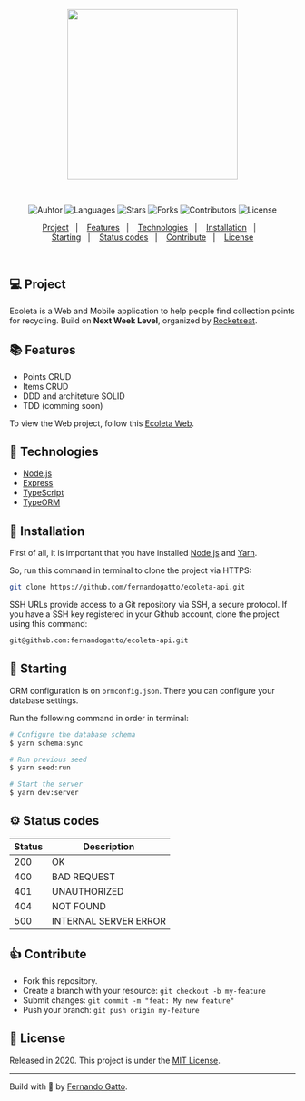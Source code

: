 <p align="center">
   <img src="./github/logo.png" width="300"/>
   <br />
</p>

<br />
 <p align="center">
  <img src=https://img.shields.io/badge/author-fernandogatto-%2334CB79 alt="Auhtor" />
  <img src=https://img.shields.io/github/languages/count/fernandogatto/ecoleta-api?color=%2334CB79 alt="Languages" />
  <img src=https://img.shields.io/github/stars/fernandogatto/ecoleta-api?color=%2334CB79 alt="Stars" />
  <img src=https://img.shields.io/github/forks/fernandogatto/ecoleta-api?color=%2334CB79 alt="Forks" />
  <img src=https://img.shields.io/github/contributors/fernandogatto/ecoleta-api?color=%2334CB79 alt="Contributors" />
  <img src=https://img.shields.io/badge/license-MIT-%2334CB79 alt="License" />
</p>

<p align="center">
  <a href="#-project">Project</a>&nbsp;&nbsp;&nbsp;|&nbsp;&nbsp;&nbsp;
  <a href="#-features">Features</a>&nbsp;&nbsp;&nbsp;|&nbsp;&nbsp;&nbsp;
  <a href="#-technologies">Technologies</a>&nbsp;&nbsp;&nbsp;|&nbsp;&nbsp;&nbsp;
  <a href="#-installation">Installation</a>&nbsp;&nbsp;&nbsp;|&nbsp;&nbsp;&nbsp;
  <br />
  <a href="#-starting">Starting</a>&nbsp;&nbsp;&nbsp;|&nbsp;&nbsp;&nbsp;
  <a href="#-status-codes">Status codes</a>&nbsp;&nbsp;&nbsp;|&nbsp;&nbsp;&nbsp;
  <a href="#-contribute">Contribute</a>&nbsp;&nbsp;&nbsp;|&nbsp;&nbsp;&nbsp;
  <a href="#-license">License</a>
</p>

<br />

## 💻 Project
Ecoleta is a Web and Mobile application to help people find collection points for recycling. Build on **Next Week Level**, organized by [Rocketseat](https://rocketseat.com.br/).

## 📚 Features 

- Points CRUD
- Items CRUD
- DDD and architeture SOLID
- TDD (comming soon)

To view the Web project, follow this [Ecoleta Web](https://github.com/fernandogatto/ecoleta-web).

## 📌 Technologies

- [Node.js](https://nodejs.org/en/)
- [Express](https://expressjs.com/pt-br/)
- [TypeScript](https://www.typescriptlang.org/)
- [TypeORM](https://typeorm.io/#/)

## 📂 Installation

First of all, it is important that you have installed [Node.js](https://nodejs.org/en/) and [Yarn](https://yarnpkg.com/).

So, run this command in terminal to clone the project via HTTPS:

```bash
git clone https://github.com/fernandogatto/ecoleta-api.git
```

SSH URLs provide access to a Git repository via SSH, a secure protocol. If you have a SSH key registered in your Github account, clone the project using this command:

```bash
git@github.com:fernandogatto/ecoleta-api.git
```

## 🚀 Starting

ORM configuration is on ```ormconfig.json```. There you can configure your database settings.

Run the following command in order in terminal:

```bash
# Configure the database schema
$ yarn schema:sync

# Run previous seed
$ yarn seed:run

# Start the server
$ yarn dev:server
```

## ⚙ Status codes

| Status   | Description           |
| ---      | ---                   |
| 200      | OK                    |
| 400      | BAD REQUEST           |
| 401      | UNAUTHORIZED          |
| 404      | NOT FOUND             |
| 500      | INTERNAL SERVER ERROR |

## 👍 Contribute

- Fork this repository.
- Create a branch with your resource: ```git checkout -b my-feature```
- Submit changes: ```git commit -m "feat: My new feature"```
- Push your branch: ```git push origin my-feature```

## 📕 License

Released in 2020. This project is under the [MIT License](https://choosealicense.com/licenses/mit/).

---
Build with 💜 by [Fernando Gatto](https://github.com/fernandogatto/).
